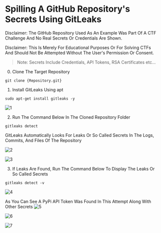 # Spilling A GitHub Repository's Secrets Using GitLeaks

Disclaimer: The GitHub Repository Used As An Example Was Part Of A CTF Challenge And No Real Secrets Or Credentials Are Shown.

Disclaimer: This Is Merely For Educational Purposes Or For Solving CTFs And Should Not Be Attempted Without The User's Permission Or Consent.

>Note: Secrets Include Credentials, API Tokens, RSA Certificates etc...

0. Clone The Target Repository

```
git clone {Repository.git}
```

1. Install GitLeaks Using apt

```
sudo apt-get install gitleaks -y
```

![1](https://github.com/theaqueen21/CI-CD-Pipeline-Poisoning/assets/94680549/573ded0c-00b5-4055-9114-4a9d20dc9449)

2. Run The Command Below In The Cloned Repository Folder

```
gitleaks detect
``` 
GitLeaks Automatically Looks For Leaks Or So Called Secrets In The Logs, Commits, And Files Of The Repository

![2](https://github.com/theaqueen21/CI-CD-Pipeline-Poisoning/assets/94680549/91a4672c-6e45-4edb-8fdf-603e87270594)

![3](https://github.com/theaqueen21/CI-CD-Pipeline-Poisoning/assets/94680549/e4251de6-d398-46e8-9935-b967440c1770)

3. If Leaks Are Found, Run The Command Below To Display The Leaks Or So Called Secrets

```
gitleaks detect -v
```

![4](https://github.com/theaqueen21/CI-CD-Pipeline-Poisoning/assets/94680549/54aa5647-5f21-4316-b209-d41dc997c4ab)

As You Can See A PyPi API Token Was Found In This Attempt Along With Other Secrets
![5](https://github.com/theaqueen21/CI-CD-Pipeline-Poisoning/assets/94680549/553c2279-d0e7-45f0-8787-b32858815e89)

![6](https://github.com/theaqueen21/CI-CD-Pipeline-Poisoning/assets/94680549/caa15ffc-d033-4291-ac6a-75e7fff0c60a)

![7](https://github.com/theaqueen21/CI-CD-Pipeline-Poisoning/assets/94680549/eab75430-a87a-4f9a-a7e1-238d335b0b90)

